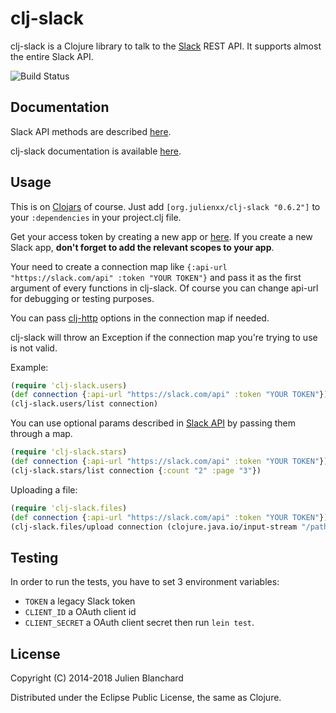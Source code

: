 # clj-slack

clj-slack is a Clojure library to talk to the [Slack](http://slack.com) REST API. It supports almost the entire Slack API.

![Build Status](https://travis-ci.org/julienXX/clj-slack.svg?branch=master)

## Documentation

Slack API methods are described [here](https://api.slack.com/methods).

clj-slack documentation is available [here](http://julienblanchard.com/clj-slack/).

## Usage

This is on [Clojars](https://clojars.org/org.julienxx/clj-slack) of course. Just add ```[org.julienxx/clj-slack "0.6.2"]``` to your ```:dependencies``` in your project.clj file.

Get your access token by creating a new app or [here](https://api.slack.com/custom-integrations/legacy-tokens). If you create a new Slack app, **don't forget to add the relevant scopes to your app**.

Your need to create a connection map like ```{:api-url "https://slack.com/api" :token "YOUR TOKEN"}``` and pass it as the first argument of every functions in clj-slack. Of course you can change api-url for debugging or testing purposes.

You can pass [clj-http](https://github.com/dakrone/clj-http) options in the connection map if needed.

clj-slack will throw an Exception if the connection map you're trying to use is not valid.

Example:
```clojure
(require 'clj-slack.users)
(def connection {:api-url "https://slack.com/api" :token "YOUR TOKEN"})
(clj-slack.users/list connection)
```

You can use optional params described in [Slack API](https://api.slack.com/methods) by passing them through a map.
```clojure
(require 'clj-slack.stars)
(def connection {:api-url "https://slack.com/api" :token "YOUR TOKEN"})
(clj-slack.stars/list connection {:count "2" :page "3"})
```

Uploading a file:
```clojure
(require 'clj-slack.files)
(def connection {:api-url "https://slack.com/api" :token "YOUR TOKEN"})
(clj-slack.files/upload connection (clojure.java.io/input-stream "/path/to/file/file.ext") {:channels "CHANNEL_ID", :title "This is a file.})
```

## Testing

In order to run the tests, you have to set 3 environment variables:
- `TOKEN` a legacy Slack token
- `CLIENT_ID` a OAuth client id
- `CLIENT_SECRET` a OAuth client secret
then run `lein test`.

## License

Copyright (C) 2014-2018 Julien Blanchard

Distributed under the Eclipse Public License, the same as Clojure.
